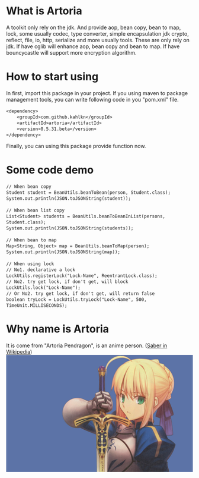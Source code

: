 # What is Artoria
A toolkit only rely on the jdk. And provide aop, bean copy, bean to map, lock,
some usually codec, type converter, simple encapsulation jdk crypto, reflect,
file, io, http, serialize and more usually tools. These are only rely on jdk.
If have cglib will enhance aop, bean copy and bean to map. If have bouncycastle
will support more encryption algorithm.

# How to start using
In first, import this package in your project. If you using maven to package 
management tools, you can write following code in you "pom.xml" file.
```
<dependency>
    <groupId>com.github.kahlkn</groupId>
    <artifactId>artoria</artifactId>
    <version>0.5.31.beta</version>
</dependency>
```

Finally, you can using this package provide function now.

# Some code demo
```
// When bean copy
Student student = BeanUtils.beanToBean(person, Student.class);
System.out.println(JSON.toJSONString(student));

// When bean list copy
List<Student> students = BeanUtils.beanToBeanInList(persons, Student.class);
System.out.println(JSON.toJSONString(students));

// When bean to map
Map<String, Object> map = BeanUtils.beanToMap(person);
System.out.println(JSON.toJSONString(map));

// When using lock
// No1. declarative a lock
LockUtils.registerLock("Lock-Name", ReentrantLock.class);
// No2. try get lock, if don't get, will block
LockUtils.lock("Lock-Name");
// Or No2. try get lock, if don't get, will return false
boolean tryLock = LockUtils.tryLock("Lock-Name", 500, TimeUnit.MILLISECONDS);
```

# Why name is Artoria
It is come from "Artoria Pendragon", is an anime person. ([Saber in Wikipedia](https://en.wikipedia.org/wiki/Saber_(Fate/stay_night)))
![Saber](saber.jpg)
